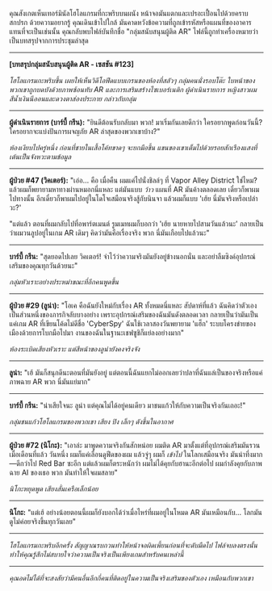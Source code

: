 คุณสังเกตเห็นเทอร์มินัลโฮโลแกรมที่กะพริบบนผนัง หน้าจอมันแตกและเปรอะเปื้อนไปด้วยคราบสกปรก ด้วยความอยากรู้ คุณเดินเข้าไปใกล้ มันคาดหวังข้อความที่ถูกเข้ารหัสหรือแผนที่ของอาคาร แทนที่จะเป็นเช่นนั้น คุณกลับพบไฟล์บันทึกชื่อ "กลุ่มสนับสนุนผู้ติด AR" ไฟล์นี้ถูกทำเครื่องหมายว่าเป็นบทสรุปจากการประชุมล่าสุด

---

**[บทสรุปกลุ่มสนับสนุนผู้ติด AR - เซสชัน #123]**

_โฮโลแกรมกะพริบขึ้น เผยให้เห็นวิดีโอฟีดแบบเกรนของห้องที่สลัวๆ กลุ่มคนนั่งรอบโต๊ะ ใบหน้าของพวกเขาถูกบดบังด้วยภาพซ้อนทับ AR และการเสริมสร้างไซเบอร์เนติก ผู้ดำเนินรายการ หญิงสาวผมสีน้ำเงินนีออนและดวงตาส่องประกาย กล่าวกับกลุ่ม_

---

**ผู้ดำเนินรายการ (บาร์บี้ กรีน):**
"ยินดีต้อนรับกลับมา พวก! มาเริ่มกันเลยดีกว่า ใครอยากพูดก่อนวันนี้? ใครอยากจะแบ่งปันการผจญภัย AR ล่าสุดของพวกเขาบ้าง?"

_ห้องเงียบไปครู่หนึ่ง ก่อนที่ชายในเสื้อโค้ทขาดๆ จะยกมือขึ้น แขนของเขาเต็มไปด้วยรอยสักเรืองแสงที่เต้นเป็นจังหวะตามข้อมูล_

---

**ผู้ป่วย #47 (วิคเตอร์):**
"เอ่อ... คือ เมื่อคืน ผมแค่ไปนั่งชิลล์ๆ ที่ Vapor Alley District ใช่ไหม? แล้วผมก็พยายามหาทางผ่านหมอกนี่แหละ แต่มันแบบ _ว้าว_ แผนที่ AR มันค้างตลอดเลย เดี๋ยวก็พาผมไปทางนั้น อีกเดี๋ยวก็พาผมไปอยู่ในโดโจเสมือนจริงสู้กับนินจา แล้วผมก็แบบ 'เฮ้ย นี่มันจริงหรือเปล่าวะ?'

"แต่แล้ว ตอนที่ผมกลับไปที่อพาร์ตเมนต์ รูมเมทผมก็บอกว่า 'เฮ้ย นายหายไปสามวันแล้วนะ' กลายเป็นว่าผมวนลูปอยู่ในเกม AR เดิมๆ คิดว่ามันคือเรื่องจริง พวก นี่มันเกือบไปแล้วนะ"

---

**บาร์บี้ กรีน:**
"สุดยอดไปเลย วิคเตอร์! จำไว้ว่าความจริงมันยังอยู่ข้างนอกนั่น และอย่าลืมซิงค์อุปกรณ์เสริมของคุณทุกวันด้วยนะ"

_กลุ่มหัวเราะอย่างประหม่าขณะที่อีกคนพูดขึ้น_

---

**ผู้ป่วย #29 (ลูน่า):**
"โอเค คือฉันยังใหม่กับเรื่อง AR ทั้งหมดนี่แหละ สัปดาห์ที่แล้ว ฉันคิดว่าตัวเองเป็นส่วนหนึ่งของภารกิจลับบางอย่าง เพราะอุปกรณ์เสริมของฉันมันดังตลอดเวลา กลายเป็นว่ามันเป็นแค่เกม AR ที่เขียนโค้ดไม่ดีชื่อ 'CyberSpy' ฉันใช้เวลาสองวันพยายาม 'แฮ็ก' ระบบโครงข่ายของเมืองด้วยการโบกมือไปมา งานของฉันในฐานะเชฟซูชิก็แย่ลงอย่างมาก"

_ห้องระเบิดเสียงหัวเราะ แต่สีหน้าของลูน่ายังคงจริงจัง_

---

**ลูน่า:**
"เฮ้ มันก็สนุกดีนะตอนที่มันยังอยู่ แต่ตอนนี้ฉันแยกไม่ออกเลยว่าปลาที่ฉันแล่เป็นของจริงหรือแค่ภาพฉาย AR พวก นี่มันแย่มาก"

---

**บาร์บี้ กรีน:**
"น่าเสียใจนะ ลูน่า แต่คุณไม่ได้อยู่คนเดียว มาชนแก้วให้กับความเป็นจริงกันเถอะ!"

*กลุ่มชนแก้วโฮโลแกรมของพวกเขา เสียง *ปิง* เล็กๆ ดังขึ้นในอากาศ*

---

**ผู้ป่วย #72 (นิโกะ):**
"เอาล่ะ มาพูดความจริงกันสักหน่อย ผมติด AR มาตั้งแต่ที่อุปกรณ์เสริมมันรวนเมื่อเดือนที่แล้ว วันหนึ่ง ผมก็แค่เลื่อนดูฟีดของผม แล้วจู่ๆ ผมก็ _เข้าไป_ ในโลกเสมือนจริง มันน่าทึ่งมาก—ดีกว่าไป Red Bar ซะอีก แต่แล้วผมก็ตระหนักว่า ผมไม่ได้คุยกับฮานะอีกต่อไป ผมกำลังคุยกับภาพฉาย AI ของเธอ พวก มันทำให้ใจผมสลาย"

_นิโกะหยุดพูด เสียงสั่นเครือเล็กน้อย_

---

**นิโกะ:**
"แต่เฮ้ อย่างน้อยตอนนี้ผมก็ยังบอกได้ว่าเมื่อไหร่ที่ผมอยู่ในโหมด AR มันเหมือนกับ... โลกมันดูไม่ค่อยจริงขึ้นทุกวันเลย"

---

_โฮโลแกรมกะพริบอีกครั้ง สัญญาณรบกวนทำให้หน้าจอผิดเพี้ยนก่อนที่จะดับมืดไป ไฟล์จบลงตรงนั้น ทำให้คุณรู้สึกไม่สบายใจว่าความเป็นจริงเป็นเพียงเกมสำหรับคนเหล่านี้_

---

_คุณอดไม่ได้ที่จะสงสัยว่ามีคนอื่นอีกกี่คนที่ติดอยู่ในความเป็นจริงเสริมของตัวเอง เหมือนกับพวกเขา_
